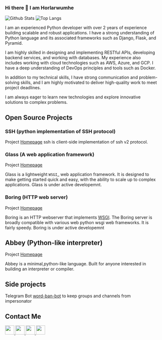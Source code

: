 ### Hi there 👋  I am Horlarwumhe


![Github Stats](https://github-readme-stats.vercel.app/api?username=Horlarwumhe&count_private=true&show_icons=true&include_all_commits=true&title_color=fff&icon_color=f9f9f9&text_color=9f9f9f&bg_color=151515)
![Top Langs](https://github-readme-stats.vercel.app/api/top-langs/?username=Horlarwumhe&layout=compact&title_color=fff&icon_color=f9f9f9&text_color=9f9f9f&bg_color=151515)

I am an experienced Python developer with over 2 years of experience building scalable and robust applications. I have a strong understanding of Python language and its associated frameworks such as Django, Flask, and Pyramid. 

I am highly skilled in designing and implementing RESTful APIs, developing backend services, and working with databases.
My experience also includes working with cloud technologies such as AWS, Azure, and GCP. I have a deep understanding of DevOps principles and tools such as Docker.

In addition to my technical skills, I have strong communication and problem-solving skills, and I am highly motivated to deliver high-quality work to meet project deadlines. 

I am always eager to learn new technologies and explore innovative solutions to complex problems.

## Open Source Projects 

### SSH (python implementation of SSH protocol)
Project [Homepage](https://github.com/horlarwumhe/ssh)
ssh is client-side implementation of ssh v2 protocol.

### Glass (A web application framework)
Project [Homepage](https://github.com/horlarwumhe/glass)

Glass is a lightweight `WSGI`_ web application framework. It is designed
to make getting started quick and easy, with the ability to scale up to
complex applications. Glass is under active developemnt. 


### Boring (HTTP web server)
Project [Homepage](https://github.com/horlarwumhe/boring)

Boring is an HTTP webserver that implements [WSGI](https://en.m.wikipedia.org/wiki/Web_Server_Gateway_Interface). The Boring server is broadly compatible with various web python wsgi web frameworks. It is fairly speedy. Boring is under active developemnt 


## Abbey (Python-like interpreter)
Project [Homepage](https://github.com/horlarwumhe/abbey)
 
Abbey is a minimal,python-like language. Built for anyone interested in building an interpreter or compiler.


## Side projects

Telegram Bot [word-ban-bot](https://github.com/horlarwumhe/word-ban-bot) to keep groups and channels from impersonator

## Contact Me
<p>
   <a href="https://www.linkedin.com/in/akanji-olawumi-7256871a6">
    <img height="30" src="https://raw.githubusercontent.com/gauravghongde/social-icons/master/SVG/Color/LinkedIN.svg">     </img>
   <a/>
   
   <a href="https://twitter.com/horlar_wumhe">
    <img height="30" src="https://raw.githubusercontent.com/gauravghongde/social-icons/master/SVG/Color/Twitter.svg">     </img>
   <a/>
   
   <a href="https://t.me/Horlarwumhe">
    <img height="30" src="https://raw.githubusercontent.com/gauravghongde/social-icons/master/SVG/Color/Telegram.svg">     </img>
   <a/>

  <a href="mailto:akanjiolawumi12@gmail.com">
    <img height="30" src="https://raw.githubusercontent.com/gauravghongde/social-icons/master/SVG/Color/Gmail.svg">     </img>
   <a/>
 </p>
